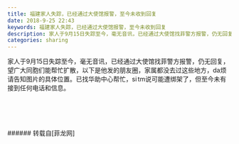```yaml
---
title: 福建家人失踪，已经通过大使馆报警，至今未收到回复
date: 2018-9-25 22:43
keywords: 福建家人失踪，已经通过大使馆报警，至今未收到回复
description: 家人于9月15日失踪至今，毫无音讯，已经通过大使馆找菲警方报警，仍无回复，望广大同胞们能帮忙扩散，以下是他发的朋友圈，家属都没去过这些地方，da烦请告知图片的具体位置。已找华助中心帮忙，si tm说可能遭绑架了，但至今未有接到任何电话和信息。
categories: sharing
---
```

<td class="t_f" id="postmessage_1879931">

家人于9月15日失踪至今，毫无音讯，已经通过大使馆找菲警方报警，仍无回复，望广大同胞们能帮忙扩散，以下是他发的朋友圈，家属都没去过这些地方，da烦请告知图片的具体位置。已找华助中心帮忙，si tm说可能遭绑架了，但至今未有接到任何电话和信息。<br/>
<img alt="" border="0" class="zoom" data-cf-modified-87aae8e89ccf7a4554343a5e-="" file="http://www.flw.ph/data/appbyme/upload/image/201809/25/EpBu7lWIsSAg.jpg" id="aimg_a8kn8" lazyloadthumb="1" onclick="" onmouseover="" src="http://www.flw.ph/data/appbyme/upload/image/201809/25/EpBu7lWIsSAg.jpg"/><br/>
<br/>
<img alt="" border="0" class="zoom" data-cf-modified-87aae8e89ccf7a4554343a5e-="" file="http://www.flw.ph/data/appbyme/upload/image/201809/25/OiR0aFt41NSt.jpg" id="aimg_SmUzM" lazyloadthumb="1" onclick="" onmouseover="" src="http://www.flw.ph/data/appbyme/upload/image/201809/25/OiR0aFt41NSt.jpg"/><br/>
<br/>
<img alt="" border="0" class="zoom" data-cf-modified-87aae8e89ccf7a4554343a5e-="" file="http://www.flw.ph/data/appbyme/upload/image/201809/25/kWR29orkJO32.jpg" id="aimg_c957C" lazyloadthumb="1" onclick="" onmouseover="" src="http://www.flw.ph/data/appbyme/upload/image/201809/25/kWR29orkJO32.jpg"/><br/>
<br/>
<img alt="" border="0" class="zoom" data-cf-modified-87aae8e89ccf7a4554343a5e-="" file="http://www.flw.ph/data/appbyme/upload/image/201809/25/OCKTrTZEzaBC.jpg" id="aimg_AdhJw" lazyloadthumb="1" onclick="" onmouseover="" src="http://www.flw.ph/data/appbyme/upload/image/201809/25/OCKTrTZEzaBC.jpg"/><br/>
<br/>
</td>
###### 转载自[菲龙网]